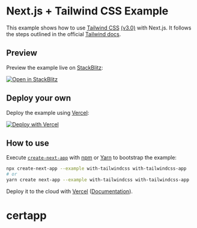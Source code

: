 # Next.js + Tailwind CSS Example

This example shows how to use [Tailwind CSS](https://tailwindcss.com/) [(v3.0)](https://tailwindcss.com/blog/tailwindcss-v3) with Next.js. It follows the steps outlined in the official [Tailwind docs](https://tailwindcss.com/docs/guides/nextjs).

## Preview

Preview the example live on [StackBlitz](http://stackblitz.com/):

[![Open in StackBlitz](https://developer.stackblitz.com/img/open_in_stackblitz.svg)](https://stackblitz.com/github/vercel/next.js/tree/canary/examples/with-tailwindcss)

## Deploy your own

Deploy the example using [Vercel](https://vercel.com?utm_source=github&utm_medium=readme&utm_campaign=next-example):

[![Deploy with Vercel](https://vercel.com/button)](https://vercel.com/new/git/external?repository-url=https://github.com/vercel/next.js/tree/canary/examples/with-tailwindcss&project-name=with-tailwindcss&repository-name=with-tailwindcss)

## How to use

Execute [`create-next-app`](https://github.com/vercel/next.js/tree/canary/packages/create-next-app) with [npm](https://docs.npmjs.com/cli/init) or [Yarn](https://yarnpkg.com/lang/en/docs/cli/create/) to bootstrap the example:

```bash
npx create-next-app --example with-tailwindcss with-tailwindcss-app
# or
yarn create next-app --example with-tailwindcss with-tailwindcss-app
```

Deploy it to the cloud with [Vercel](https://vercel.com/new?utm_source=github&utm_medium=readme&utm_campaign=next-example) ([Documentation](https://nextjs.org/docs/deployment)).
# certapp
